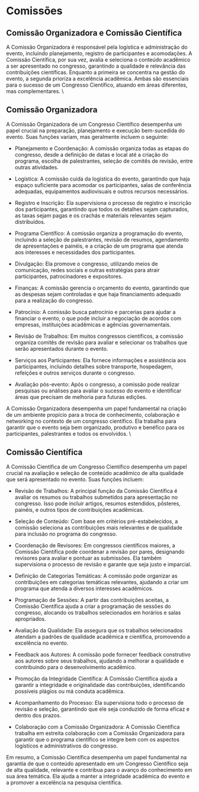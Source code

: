 # Comissões

## Comissão Organizadora e Comissão Científica


A Comissão Organizadora é responsável pela logística e administração do evento, incluindo planejamento, registro de participantes e acomodações. A Comissão Científica, por sua vez, avalia e seleciona o conteúdo acadêmico a ser apresentado no congresso, garantindo a qualidade e relevância das contribuições científicas. Enquanto a primeira se concentra na gestão do evento, a segunda prioriza a excelência acadêmica. Ambas são essenciais para o sucesso de um Congresso Científico, atuando em áreas diferentes, mas complementares.
\

## Comissão Organizadora


A Comissão Organizadora de um Congresso Científico desempenha um papel crucial na preparação, planejamento e execução bem-sucedida do evento. Suas funções variam, mas geralmente incluem o seguinte:

- Planejamento e Coordenação: A comissão organiza todas as etapas do congresso, desde a definição de datas e local até a criação do programa, escolha de palestrantes, seleção de comitês de revisão, entre outras atividades.

- Logística: A comissão cuida da logística do evento, garantindo que haja espaço suficiente para acomodar os participantes, salas de conferência adequadas, equipamentos audiovisuais e outros recursos necessários.

- Registro e Inscrição: Ela supervisiona o processo de registro e inscrição dos participantes, garantindo que todos os detalhes sejam capturados, as taxas sejam pagas e os crachás e materiais relevantes sejam distribuídos.

- Programa Científico: A comissão organiza a programação do evento, incluindo a seleção de palestrantes, revisão de resumos, agendamento de apresentações e painéis, e a criação de um programa que atenda aos interesses e necessidades dos participantes.

- Divulgação: Ela promove o congresso, utilizando meios de comunicação, redes sociais e outras estratégias para atrair participantes, patrocinadores e expositores.

- Finanças: A comissão gerencia o orçamento do evento, garantindo que as despesas sejam controladas e que haja financiamento adequado para a realização do congresso.

- Patrocínio: A comissão busca patrocínio e parcerias para ajudar a financiar o evento, o que pode incluir a negociação de acordos com empresas, instituições acadêmicas e agências governamentais.

- Revisão de Trabalhos: Em muitos congressos científicos, a comissão organiza comitês de revisão para avaliar e selecionar os trabalhos que serão apresentados durante o evento.

- Serviços aos Participantes: Ela fornece informações e assistência aos participantes, incluindo detalhes sobre transporte, hospedagem, refeições e outros serviços durante o congresso.

- Avaliação pós-evento: Após o congresso, a comissão pode realizar pesquisas ou análises para avaliar o sucesso do evento e identificar áreas que precisam de melhoria para futuras edições.

A Comissão Organizadora desempenha um papel fundamental na criação de um ambiente propício para a troca de conhecimento, colaboração e networking no contexto de um congresso científico. Ela trabalha para garantir que o evento seja bem organizado, produtivo e benéfico para os participantes, palestrantes e todos os envolvidos.
\

## Comissão Científica


A Comissão Científica de um Congresso Científico desempenha um papel crucial na avaliação e seleção de conteúdo acadêmico de alta qualidade que será apresentado no evento. Suas funções incluem:

- Revisão de Trabalhos: A principal função da Comissão Científica é avaliar os resumos ou trabalhos submetidos para apresentação no congresso. Isso pode incluir artigos, resumos estendidos, pôsteres, painéis, e outros tipos de contribuições acadêmicas.

- Seleção de Conteúdo: Com base em critérios pré-estabelecidos, a comissão seleciona as contribuições mais relevantes e de qualidade para inclusão no programa do congresso.

- Coordenação de Revisores: Em congressos científicos maiores, a Comissão Científica pode coordenar a revisão por pares, designando revisores para avaliar e pontuar as submissões. Ela também supervisiona o processo de revisão e garante que seja justo e imparcial.

- Definição de Categorias Temáticas: A comissão pode organizar as contribuições em categorias temáticas relevantes, ajudando a criar um programa que atenda a diversos interesses acadêmicos.

- Programação de Sessões: A partir das contribuições aceitas, a Comissão Científica ajuda a criar a programação de sessões do congresso, alocando os trabalhos selecionados em horários e salas apropriados.

- Avaliação da Qualidade: Ela assegura que os trabalhos selecionados atendam a padrões de qualidade acadêmica e científica, promovendo a excelência no evento.

- Feedback aos Autores: A comissão pode fornecer feedback construtivo aos autores sobre seus trabalhos, ajudando a melhorar a qualidade e contribuindo para o desenvolvimento acadêmico.

- Promoção da Integridade Científica: A Comissão Científica ajuda a garantir a integridade e originalidade das contribuições, identificando possíveis plágios ou má conduta acadêmica.

- Acompanhamento do Processo: Ela supervisiona todo o processo de revisão e seleção, garantindo que ele seja conduzido de forma eficaz e dentro dos prazos.

- Colaboração com a Comissão Organizadora: A Comissão Científica trabalha em estreita colaboração com a Comissão Organizadora para garantir que o programa científico se integre bem com os aspectos logísticos e administrativos do congresso.

Em resumo, a Comissão Científica desempenha um papel fundamental na garantia de que o conteúdo apresentado em um Congresso Científico seja de alta qualidade, relevante e contribua para o avanço do conhecimento em sua área temática. Ela ajuda a manter a integridade acadêmica do evento e a promover a excelência na pesquisa científica.











